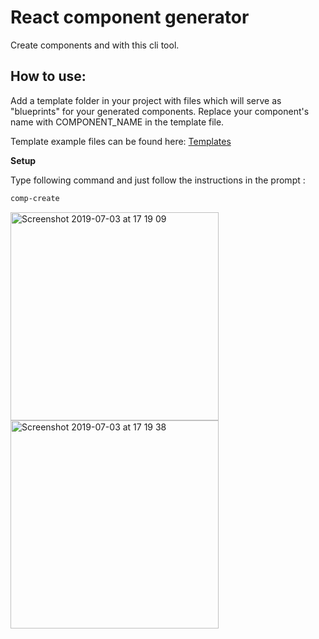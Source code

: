 # React component generator

Create components and with this cli tool.

## How to use:
Add a template folder in your project with files which will serve as "blueprints" for your generated components. 
Replace your component's name with COMPONENT_NAME in the template file.

Template example files can be found here: [Templates](https://github.com/elinadenfina/react-component-generator/tree/master/templates)

**Setup**

Type following command and just follow the instructions in the prompt :

```sh
comp-create
```

<img width="333" alt="Screenshot 2019-07-03 at 17 19 09" src="https://user-images.githubusercontent.com/9930179/60603872-d8e4e900-9db6-11e9-887a-ec8dabd6486c.png">

<img width="333" alt="Screenshot 2019-07-03 at 17 19 38" src="https://user-images.githubusercontent.com/9930179/60603874-d8e4e900-9db6-11e9-8f62-ac1d6e7a0bd7.png">
